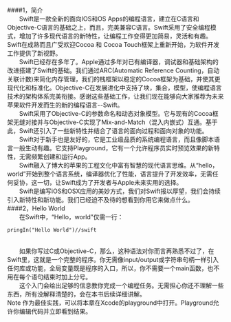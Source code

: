 ####1，简介
<br>
　　Swift是一款全新的面向IOS和OS Apps的编程语言，建立在C语言和Objective-C语言的基础之上，而且，完美兼容C语言。Swift采用了安全编程模式，增加了许多现代语言的新特性，让编程工作变得更加简易，灵活和有趣。Swift在成熟而且广受欢迎Cocoa 和 Cocoa Touch框架上重新开始，为软件开发工作提供了新视野。<br>
　　Swift已经存在多年了。Apple通过多年对已有编译器，调试器和基础架构的改进搭建了Swift的基础。我们通过ARC(Automatic Reference Counting，自动关联计数)来简化内存管理，我们的栈框架以稳定的Cocoa框架为基础，并使其更现代化和标准化。Objective-C在发展进化中支持了块，集合，模型，使编程语言技术的架构体系完美衔接。感谢这些基础工作，让我们现在能够向大家推荐为未来苹果软件开发而生的新的编程语言--Swift。<br>
　　Swift采用了Objective-C的参数命名和动态对象模型。它与现有的Cocoa框架无缝对接并与Objective-C实现了Mix-and-Match（混入内嵌式）互通。基于此，Swift还引入了一些新特性并结合了语言的面向过程和面向对象的功能。<br>
　　Swift对于新手也是友好的，它是工业级品质的系统编程语言，而且像脚本语言一般生动有趣。它支持Playground，它有一个允许程序员实时预览效果的新特性，无需频繁创建和运行App。<br>
　　Swift融入了博大的苹果的工程文化中富有智慧的现代语言思维。从“hello，world”开始到整个语言系统，编译器优化了性能，语言提升了开发效率，无需任何妥协，这一切，让Swift成为了开发者与Apple未来实用的选择。<br>
　　Swift是编写iOS和OSX应用的美妙方式，我们对Swift报以厚望，我们会持续引入新特性和新功能。我们已经迫不及待的想看到你用它来做点什么。<br>
####2，Hello World
<br>
　　在Swift中，“Hello，world”仅需一行：<br>
```
pringIn("Hello World")//swift
```
<br>
　　如果你写过C或Objective-C，那么，这种语法对你而言再熟悉不过了，在Swift里，这就是一个完整的程序。你无需像input/output或字符串句柄一样引入任何库或功能，全局变量既是程序的入口，所以，你不需要一个main函数，也不用在每个语句结束时加上分号。<br>
　　这个入门会给出足够的信息教你完成一个编程任务。无需担心你还不理解一些东西，所有没解释清楚的，会在本书后续详细讲解。<br>
  Note
  作为最佳实践，可以将本章在Xcode的playground中打开。Playground允许你编辑代码并立即看到结果。
